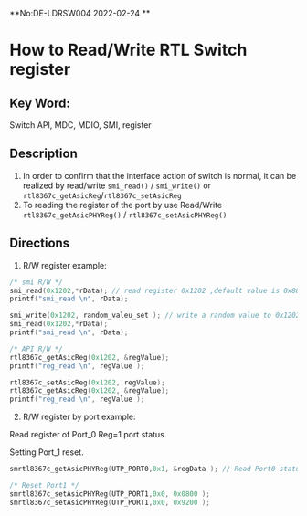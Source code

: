 **No:DE-LDRSW004 2022-02-24 **
# How to Read/Write RTL Switch register
## Key Word:
Switch API, MDC, MDIO, SMI, register
## Description
1. In order to confirm that the interface action of switch is normal, it can be realized by read/write `smi_read()` / `smi_write()` or `rtl8367c_getAsicReg`/`rtl8367c_setAsicReg`
2. To reading the register of the port by use Read/Write `rtl8367c_getAsicPHYReg()` / `rtl8367c_setAsicPHYReg()`
## Directions
1. R/W register
example:

```cpp
/* smi R/W */
smi_read(0x1202,*rData); // read register 0x1202 ,default value is 0x88a8
printf("smi_read \n", rData);

smi_write(0x1202, random_valeu_set ); // write a random value to 0x1202
smi_read(0x1202,*rData);
printf("smi_read \n", rData);

/* API R/W */
rtl8367c_getAsicReg(0x1202, &regValue);
printf("reg_read \n", regValue );

rtl8367c_setAsicReg(0x1202, regValue);
rtl8367c_getAsicReg(0x1202, &regValue);
printf("reg_read \n", regValue );

```

2. R/W register by port
example:

Read register of Port_0 Reg=1 port status.

Setting Port_1 reset.


```cpp
smrtl8367c_getAsicPHYReg(UTP_PORT0,0x1, &regData ); // Read Port0 status register.

/* Reset Port1 */
smrtl8367c_setAsicPHYReg(UTP_PORT1,0x0, 0x0800 ); 
smrtl8367c_setAsicPHYReg(UTP_PORT1,0x0, 0x9200 ); 
```
